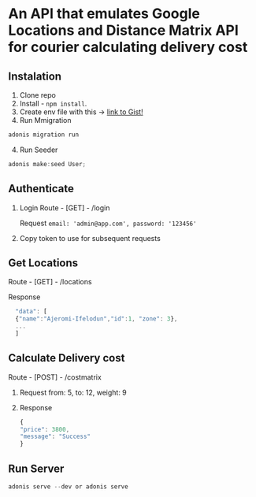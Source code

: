 # An API that emulates Google Locations and Distance Matrix API for courier calculating delivery cost

## Instalation

1. Clone repo 
2. Install - `npm install`.
3. Create env file with this -> [link to Gist!]( https://gist.github.com/victorighalo/8d552e3695f7ea394bc1082295f93dd8)
4. Run Mmigration
```bash
adonis migration run
```
4. Run Seeder
 ```js
 adonis make:seed User;
 ```

## Authenticate

1. Login
   Route - [GET] - /login 
   
   Request 
   `` email: 'admin@app.com', password: '123456' ``
   
2. Copy token to use for subsequent requests


## Get Locations

Route - [GET] - /locations

Response
```js
  "data": [
  {"name":"Ajeromi-Ifelodun","id":1, "zone": 3},
  ...
  ]
```

## Calculate Delivery cost

Route - [POST] - /costmatrix

1. Request
    from: 5,
    to:   12,
    weight: 9
    
2. Response
    ```js
    {
    "price": 3800,
    "message": "Success"
    }
    ```

## Run Server
```js
adonis serve --dev or adonis serve
```

